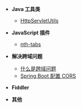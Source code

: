 * **Java 工具类**
  * [HttpServletUtils](supplement/)

* **JavaScript 插件**
  * [nth-tabs](supplement/nth-tabs.md)
* **解决跨域问题**
  * [什么是跨域问题](supplement/什么是跨域问题.md)
  * [Spring Boot 配置 CORS](supplement/Spring-Boot-配置-CORS.md)
* **Fiddler**
* **其他**
